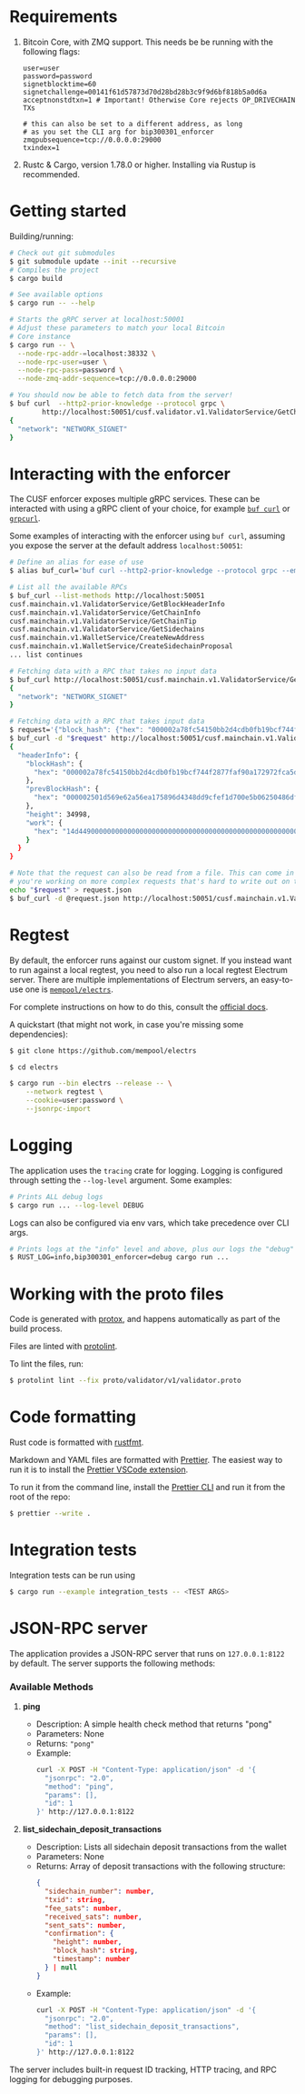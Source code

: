 # Requirements

1. Bitcoin Core, with ZMQ support. This needs be be running with the following
   flags:

   ```
   user=user
   password=password
   signetblocktime=60
   signetchallenge=00141f61d57873d70d28bd28b3c9f9d6bf818b5a0d6a
   acceptnonstdtxn=1 # Important! Otherwise Core rejects OP_DRIVECHAIN TXs

   # this can also be set to a different address, as long
   # as you set the CLI arg for bip300301_enforcer
   zmqpubsequence=tcp://0.0.0.0:29000
   txindex=1
   ```

1. Rustc & Cargo, version 1.78.0 or higher. Installing via Rustup is
   recommended.

# Getting started

Building/running:

```bash
# Check out git submodules
$ git submodule update --init --recursive
# Compiles the project
$ cargo build

# See available options
$ cargo run -- --help

# Starts the gRPC server at localhost:50001
# Adjust these parameters to match your local Bitcoin
# Core instance
$ cargo run -- \
  --node-rpc-addr-=localhost:38332 \
  --node-rpc-user=user \
  --node-rpc-pass=password \
  --node-zmq-addr-sequence=tcp://0.0.0.0:29000

# You should now be able to fetch data from the server!
$ buf curl  --http2-prior-knowledge --protocol grpc \
        http://localhost:50051/cusf.validator.v1.ValidatorService/GetChainInfo
{
  "network": "NETWORK_SIGNET"
}
```

# Interacting with the enforcer

The CUSF enforcer exposes multiple gRPC services. These can be interacted with
using a gRPC client of your choice, for example
[`buf curl`](https://buf.build/docs/installation/) or
[`grpcurl`](https://github.com/fullstorydev/grpcurl).

Some examples of interacting with the enforcer using `buf curl`, assuming you
expose the server at the default address `localhost:50051`:

```bash
# Define an alias for ease of use
$ alias buf_curl='buf curl --http2-prior-knowledge --protocol grpc --emit-defaults'

# List all the available RPCs
$ buf_curl --list-methods http://localhost:50051
cusf.mainchain.v1.ValidatorService/GetBlockHeaderInfo
cusf.mainchain.v1.ValidatorService/GetChainInfo
cusf.mainchain.v1.ValidatorService/GetChainTip
cusf.mainchain.v1.ValidatorService/GetSidechains
cusf.mainchain.v1.WalletService/CreateNewAddress
cusf.mainchain.v1.WalletService/CreateSidechainProposal
... list continues

# Fetching data with a RPC that takes no input data
$ buf_curl http://localhost:50051/cusf.mainchain.v1.ValidatorService/GetChainInfo
{
  "network": "NETWORK_SIGNET"
}

# Fetching data with a RPC that takes input data
$ request='{"block_hash": {"hex": "000002a78fc54150bb2d4cdb0fb19bcf744f2877faf90a172972fca5daf5fe92"}}'
$ buf_curl -d "$request" http://localhost:50051/cusf.mainchain.v1.ValidatorService/GetBlockHeaderInfo
{
  "headerInfo": {
    "blockHash": {
      "hex": "000002a78fc54150bb2d4cdb0fb19bcf744f2877faf90a172972fca5daf5fe92"
    },
    "prevBlockHash": {
      "hex": "000002501d569e62a56ea175896d4348dd9cfef1d700e5b06250486df07c9225"
    },
    "height": 34998,
    "work": {
      "hex": "14d4490000000000000000000000000000000000000000000000000000000000"
    }
  }
}

# Note that the request can also be read from a file. This can come in handy if
# you're working on more complex requests that's hard to write out on the terminal
echo "$request" > request.json
$ buf_curl -d @request.json http://localhost:50051/cusf.mainchain.v1.ValidatorService/GetBlockHeaderInfo
```

# Regtest

By default, the enforcer runs against our custom signet. If you instead want to
run against a local regtest, you need to also run a local regtest Electrum
server. There are multiple implementations of Electrum servers, an easy-to-use
one is [`mempool/electrs`](https://github.com/mempool/electrs).

For complete instructions on how to do this, consult the
[official docs](https://github.com/mempool/electrs).

A quickstart (that might not work, in case you're missing some dependencies):

```bash
$ git clone https://github.com/mempool/electrs

$ cd electrs

$ cargo run --bin electrs --release -- \
    --network regtest \
    --cookie=user:password \
    --jsonrpc-import
```

# Logging

The application uses the `tracing` crate for logging. Logging is configured
through setting the `--log-level` argument. Some examples:

```bash
# Prints ALL debug logs
$ cargo run ... --log-level DEBUG
```

Logs can also be configured via env vars, which take precedence over CLI args.

```bash
# Prints logs at the "info" level and above, plus our logs the "debug" level and above
$ RUST_LOG=info,bip300301_enforcer=debug cargo run ...
```

# Working with the proto files

Code is generated with [protox](https://github.com/andrewhickman/protox), and
happens automatically as part of the build process.

Files are linted with [protolint](https://github.com/yoheimuta/protolint).

To lint the files, run:

```bash
$ protolint lint --fix proto/validator/v1/validator.proto
```

# Code formatting

Rust code is formatted with [rustfmt](https://github.com/rust-lang/rustfmt).

Markdown and YAML files are formatted with [Prettier](https://prettier.io/). The
easiest way to run it is to install the
[Prettier VSCode extension](https://marketplace.visualstudio.com/items?itemName=esbenp.prettier-vscode).

To run it from the command line, install the
[Prettier CLI](https://prettier.io/docs/en/cli.html) and run it from the root of
the repo:

```bash
$ prettier --write .
```

# Integration tests

Integration tests can be run using

```bash
$ cargo run --example integration_tests -- <TEST ARGS>
```

# JSON-RPC server

The application provides a JSON-RPC server that runs on `127.0.0.1:8122` by default. The server supports the following methods:

### Available Methods

1. **ping**
   - Description: A simple health check method that returns "pong"
   - Parameters: None
   - Returns: `"pong"`
   - Example:
     ```bash
     curl -X POST -H "Content-Type: application/json" -d '{
       "jsonrpc": "2.0",
       "method": "ping",
       "params": [],
       "id": 1
     }' http://127.0.0.1:8122
     ```

2. **list_sidechain_deposit_transactions**
   - Description: Lists all sidechain deposit transactions from the wallet
   - Parameters: None
   - Returns: Array of deposit transactions with the following structure:
     ```json
     {
       "sidechain_number": number,
       "txid": string,
       "fee_sats": number,
       "received_sats": number,
       "sent_sats": number,
       "confirmation": {
         "height": number,
         "block_hash": string,
         "timestamp": number
       } | null
     }
     ```
   - Example:
     ```bash
     curl -X POST -H "Content-Type: application/json" -d '{
       "jsonrpc": "2.0",
       "method": "list_sidechain_deposit_transactions",
       "params": [],
       "id": 1
     }' http://127.0.0.1:8122
     ```

The server includes built-in request ID tracking, HTTP tracing, and RPC logging for debugging purposes.

